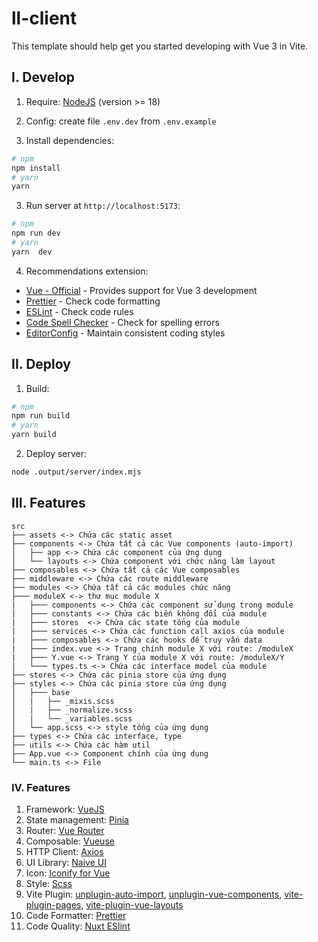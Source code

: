 # ll-client

This template should help get you started developing with Vue 3 in Vite.

## I. Develop

1. Require: [NodeJS](https://nodejs.org/en/download/package-manager/current) (version >= 18)

2. Config: create file `.env.dev` from `.env.example`

3. Install dependencies:

```bash
# npm
npm install
# yarn
yarn
```

3. Run server at `http://localhost:5173`:

```bash
# npm
npm run dev
# yarn
yarn  dev
```

4. Recommendations extension:

- [Vue - Official](https://marketplace.visualstudio.com/items?itemName=Vue.volar) - Provides support for Vue 3 development
- [Prettier](https://marketplace.visualstudio.com/items?itemName=esbenp.prettier-vscode) - Check code formatting
- [ESLint](https://marketplace.visualstudio.com/items?itemName=dbaeumer.vscode-eslint) - Check code rules
- [Code Spell Checker](https://marketplace.visualstudio.com/items?itemName=streetsidesoftware.code-spell-checker) - Check for spelling errors
- [EditorConfig](https://marketplace.visualstudio.com/items?itemName=EditorConfig.EditorConfig) - Maintain consistent coding styles

## II. Deploy

1. Build:

```bash
# npm
npm run build
# yarn
yarn build
```

2. Deploy server:

```bash
node .output/server/index.mjs
```

## III. Features

```
src
├── assets <-> Chứa các static asset
├── components <-> Chứa tất cả các Vue components (auto-import)
│   ├── app <-> Chứa các component của ứng dụng
│   └── layouts <-> Chứa component với chức năng làm layout
├── composables <-> Chứa tất cả các Vue composables
├── middleware <-> Chứa các route middleware
├── modules <-> Chứa tất cả các modules chức năng
├─── moduleX <-> thư mục module X
|   ├─── components <-> Chứa các component sử dụng trong module
|   ├─── constants <-> Chứa các biến không đổi của module
|   ├─── stores  <-> Chứa các state tổng của module
|   ├─── services <-> Chứa các function call axios của module
|   ├─── composables <-> Chứa các hooks để truy vấn data
|   ├─── index.vue <-> Trang chính module X với route: /moduleX
|   ├─── Y.vue <-> Trang Y của module X với route: /moduleX/Y
|   └─── types.ts <-> Chứa các interface model của module
├── stores <-> Chứa các pinia store của ứng dụng
├── styles <-> Chứa các pinia store của ứng dụng
│   ├─── base
│   |   ├── _mixis.scss
│   |   ├── _normalize.scss
│   |   └── _variables.scss
│   └── app.scss <-> style tổng của ứng dụng
├── types <-> Chứa các interface, type
├── utils <-> Chứa các hàm util
├── App.vue <-> Component chính của ứng dụng
└── main.ts <-> File
```

### IV. Features

1. Framework: [VueJS](https://vuejs.org/)
2. State management: [Pinia](https://pinia.vuejs.org/)
3. Router: [Vue Router](https://router.vuejs.org/)
4. Composable: [Vueuse](https://vueuse.org/)
5. HTTP Client: [Axios](https://axios-http.com/)
6. UI Library: [Naive UI](https://www.naiveui.com/en-US/os-theme/)
7. Icon: [Iconify for Vue](https://iconify.design/docs/icon-components/vue/)
8. Style: [Scss](https://sass-lang.com/)
9. Vite Plugin: [unplugin-auto-import](https://github.com/antfu/unplugin-auto-import), [unplugin-vue-components](https://github.com/antfu/unplugin-vue-components), [vite-plugin-pages](https://github.com/hannoeru/vite-plugin-pages), [vite-plugin-vue-layouts](https://github.com/JohnCampionJr/vite-plugin-vue-layouts)
10. Code Formatter: [Prettier](https://prettier.io/)
11. Code Quality: [Nuxt ESlint](https://eslint.nuxt.com/)
